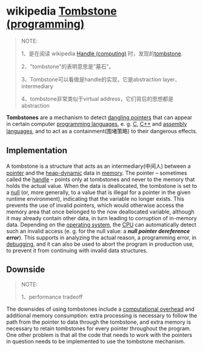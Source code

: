 # wikipedia [Tombstone (programming)](https://en.wikipedia.org/wiki/Tombstone_(programming))

> NOTE: 
>
> 1、是在阅读 wikipedia [Handle (computing)](https://en.wikipedia.org/wiki/Handle_(computing)) 时，发现的[tombstone](https://en.wikipedia.org/wiki/Tombstone_(programming)).
>
> 2、"tombstone"的表明意思是"墓石"。
>
> 3、Tombstone可以看做是handle的实现，它是abstraction layer、intermediary
>
> 4、tombstone非常类似于virtual address，它们背后的思想都是abstraction

**Tombstones** are a mechanism to detect [dangling pointers](https://en.wikipedia.org/wiki/Dangling_pointer) that can appear in certain computer [programming languages](https://en.wikipedia.org/wiki/Programming_language), e. g. [C](https://en.wikipedia.org/wiki/C_(programming_language)), [C++](https://en.wikipedia.org/wiki/C%2B%2B) and [assembly languages](https://en.wikipedia.org/wiki/Assembly_language), and to act as a containment(围堵策略) to their dangerous effects.

## Implementation

A tombstone is a structure that acts as an intermediary(中间人) between a [pointer](https://en.wikipedia.org/wiki/Pointer_(computer_programming)) and the [heap-dynamic](https://en.wikipedia.org/wiki/Dynamic_memory_allocation) data in [memory](https://en.wikipedia.org/wiki/Random_access_memory). The pointer – sometimes called the [handle](https://en.wikipedia.org/wiki/Handle_(computing)) – points only at tombstones and never to the memory that holds the actual value. When the data is deallocated, the tombstone is set to a [null](https://en.wikipedia.org/wiki/Null_pointer) (or, more generally, to a value that is illegal for a pointer in the given runtime environment), indicating that the variable no longer exists. This prevents the use of invalid pointers, which would otherwise access the memory area that once belonged to the now deallocated variable, although it may already contain other data, in turn leading to corruption of in-memory data. Depending on the [operating system](https://en.wikipedia.org/wiki/Operating_system), the [CPU](https://en.wikipedia.org/wiki/Central_processing_unit) can automatically detect such an invalid access (e. g. for the null value: a ***null pointer dereference error***). This supports in analyzing the actual reason, a programming error, in [debugging](https://en.wikipedia.org/wiki/Debugging), and it can also be used to abort the program in production use, to prevent it from continuing with invalid data structures.

## Downside

> NOTE: 
>
> 1、performance tradeoff

The downsides of using tombstones include a [computational overhead](https://en.wikipedia.org/wiki/Computational_overhead) and additional memory consumption: extra processing is necessary to follow the path from the pointer to data through the tombstone, and extra memory is necessary to retain tombstones for every pointer throughout the program. One other problem is that all the code that needs to work with the pointers in question needs to be implemented to use the tombstone mechanism.